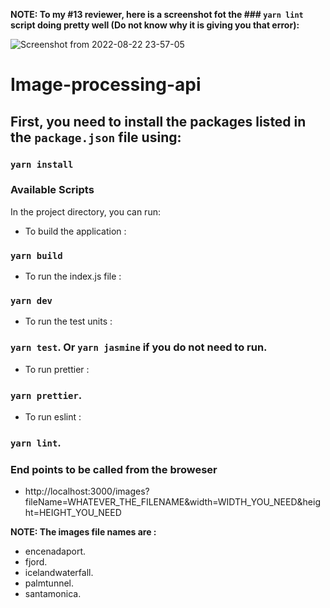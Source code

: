 **NOTE: To my #13 reviewer, here is a screenshot fot the ### `yarn lint` script doing pretty well (Do not know why it is giving you that error):**

![Screenshot from 2022-08-22 23-57-05](https://user-images.githubusercontent.com/49316250/186026075-7104d5ef-8d88-40a5-8b14-557048e04b7e.png)

# Image-processing-api

## First, you need to install the packages listed in the `package.json` file using:

### `yarn install`


### Available Scripts
In the project directory, you can run:

- To build the application :

### `yarn build`


- To run the index.js file :  

### `yarn dev`

- To run the test units :

### `yarn test`. Or `yarn jasmine` if you do not need to run.


- To run prettier :

### `yarn prettier`.



- To run eslint :

### `yarn lint`.

### End points to be called from the broweser
- http://localhost:3000/images?fileName=WHATEVER_THE_FILENAME&width=WIDTH_YOU_NEED&height=HEIGHT_YOU_NEED

**NOTE: The images file names are :**
- encenadaport.
- fjord.
- icelandwaterfall.
- palmtunnel.
- santamonica.
